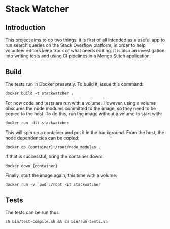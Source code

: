 Stack Watcher
===

Introduction
---

This project aims to do two things: it is first of all intended as a useful app to run search
queries on the Stack Overflow platform, in order to help volunteer editors keep track of
what needs editing. It is also an investigation into writing tests and using CI pipelines
in a Mongo Stitch application.

Build
---

The tests run in Docker presently. To build it, issue this command:

    docker build -t stackwatcher .

For now code and tests are run with a volume. However, using a volume obscures the node modules
committed to the image, so they need to be copied to the host. To do this, run the image without
a volume to start with:

    docker run -dit stackwatcher

This will spin up a container and put it in the background. From the host, the node dependencies
can be copied:

    docker cp {container}:/root/node_modules .

If that is successful, bring the container down:

    docker down {container}

Finally, start the image again, this time with a volume:

    docker run -v `pwd`:/root -it stackwatcher

Tests
---

The tests can be run thus:

    sh bin/test-compile.sh && sh bin/run-tests.sh
